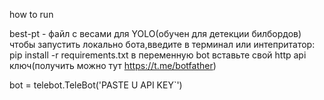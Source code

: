 how to run

best-pt - файл с весами для YOLO(обучен для детекции билбордов)
чтобы запустить локально бота,введите в терминал или интепритатор:
pip install -r requirements.txt
в переменную bot вставьте свой http api ключ(получить можно тут https://t.me/botfather)

bot = telebot.TeleBot('PASTE U API KEY`')
